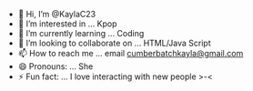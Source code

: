 - 👋 Hi, I’m @KaylaC23
- 👀 I’m interested in ... Kpop
- 🌱 I’m currently learning ... Coding
- 💞️ I’m looking to collaborate on ... HTML/Java Script
- 📫 How to reach me ... email cumberbatchkayla@gmail.com
- 😄 Pronouns: ... She
- ⚡ Fun fact: ... I love interacting with new people >-<

<!---
KaylaC23/KaylaC23 is a ✨ special ✨ repository because its `README.md` (this file) appears on your GitHub profile.
You can click the Preview link to take a look at your changes.
--->
